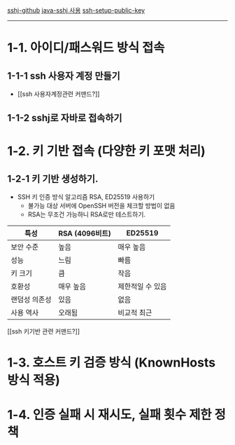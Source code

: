 [sshj-github](https://github.com/hierynomus/sshj)
[java-sshj 사용](https://www.baeldung.com/java-sshj-ssh-library)
[ssh-setup-public-key](https://www.baeldung.com/linux/ssh-setup-public-key-auth)
****
# 1-1. 아이디/패스워드 방식 접속
## 1-1-1 ssh 사용자 계정 만들기
- [[ssh 사용자계정관련 커맨드?]]
## 1-1-2 sshj로 자바로 접속하기

# 1-2. 키 기반 접속 (다양한 키 포맷 처리)
## 1-2-1 키 기반 생성하기.
- SSH 키 인증 방식 알고리즘 RSA, ED25519 사용하기
	- 불가능 대상 서버에 OpenSSH 버전을 체크할 방법이 없음
	- RSA는 무조건 가능하니 RSA로만 테스트하기.

| 특성      | RSA (4096비트) | ED25519   |
| ------- | ------------ | --------- |
| 보안 수준   | 높음           | 매우 높음     |
| 성능      | 느림           | 빠름        |
| 키 크기    | 큼            | 작음        |
| 호환성     | 매우 높음        | 제한적일 수 있음 |
| 랜덤성 의존성 | 있음           | 없음        |
| 사용 역사   | 오래됨          | 비교적 최근    |
[[ssh 키기반 관련 커맨드?]]

# 1-3. 호스트 키 검증 방식 (KnownHosts 방식 적용)

# 1-4. 인증 실패 시 재시도, 실패 횟수 제한 정책
